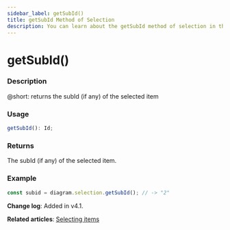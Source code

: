 ```yaml
---
sidebar_label: getSubId()
title: getSubId Method of Selection
description: You can learn about the getSubId method of selection in the documentation of the DHTMLX JavaScript Diagram library. Browse developer guides and API reference, try out code examples and live demos, and download a free 30-day evaluation version of DHTMLX Diagram.
---
```


# getSubId()

### Description

@short: returns the subId (if any) of the selected item

### Usage

~~~js
getSubId(): Id;
~~~

### Returns


The subId (if any) of the selected item.

### Example

~~~js
const subid = diagram.selection.getSubId(); // -> "2"
~~~

**Change log**: Added in v4.1.

**Related articles**:  [Selecting items](../../../guides/manipulating_items/#selecting-items)
